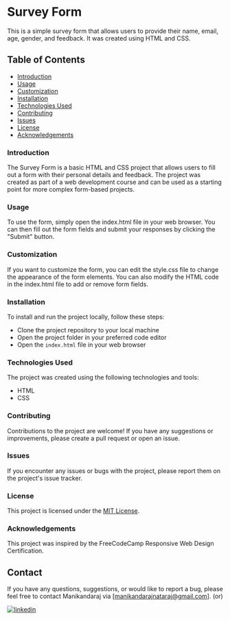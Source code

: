 
# Survey Form

This is a simple survey form that allows users to provide their name, email, age, gender, and feedback. It was created using HTML and CSS.

## Table of Contents
- [Introduction](https://github.com/manikandaraj-T-N/SurveyForm-HTML-CSS/blob/main/README.md#introduction)
- [Usage](https://github.com/manikandaraj-T-N/SurveyForm-HTML-CSS/blob/main/README.md#usage)
- [Customization](https://github.com/manikandaraj-T-N/SurveyForm-HTML-CSS/blob/main/README.md#customization)
- [Installation](https://github.com/manikandaraj-T-N/SurveyForm-HTML-CSS/blob/main/README.md#installation)
- [Technologies Used](https://github.com/manikandaraj-T-N/SurveyForm-HTML-CSS/blob/main/README.md#technologies-used)
- [Contributing](https://github.com/manikandaraj-T-N/SurveyForm-HTML-CSS/blob/main/README.md#contributing)
- [Issues](https://github.com/manikandaraj-T-N/SurveyForm-HTML-CSS/blob/main/README.md#issues)
- [License](https://github.com/manikandaraj-T-N/SurveyForm-HTML-CSS/blob/main/README.md#license)
- [Acknowledgements](https://github.com/manikandaraj-T-N/SurveyForm-HTML-CSS/blob/main/README.md#acknowledgements)

### Introduction
The Survey Form is a basic HTML and CSS project that allows users to fill out a form with their personal details and feedback. The project was created as part of a web development course and can be used as a starting point for more complex form-based projects.

### Usage
To use the form, simply open the index.html file in your web browser. You can then fill out the form fields and submit your responses by clicking the "Submit" button.

### Customization
If you want to customize the form, you can edit the style.css file to change the appearance of the form elements. You can also modify the HTML code in the index.html file to add or remove form fields.

### Installation
To install and run the project locally, follow these steps:

- Clone the project repository to your local machine
- Open the project folder in your preferred code editor
- Open the `index.html` file in your web browser

### Technologies Used
The project was created using the following technologies and tools:

- HTML
- CSS

### Contributing
Contributions to the project are welcome! If you have any suggestions or improvements, please create a pull request or open an issue.

### Issues
If you encounter any issues or bugs with the project, please report them on the project's issue tracker.

### License
This project is licensed under the [MIT License](https://opensource.org/license/mit/).

### Acknowledgements
This project was inspired by the FreeCodeCamp Responsive Web Design Certification. 

## Contact

If you have any questions, suggestions, or would like to report a bug, please feel free to contact Manikandaraj via [manikandarajnataraj@gmail.com].   (or)


  [![linkedin](https://img.shields.io/badge/linkedin-0A66C2?style=for-the-badge&logo=linkedin&logoColor=white)](https://www.linkedin.com/in/manikandaraj-t-n-834189173/)

